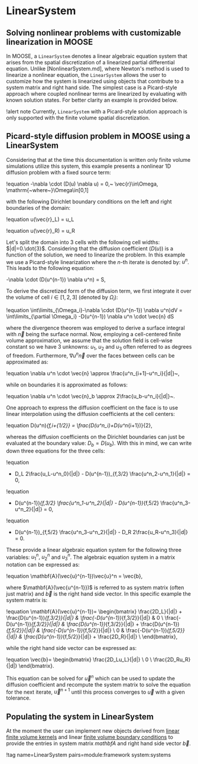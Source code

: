 # LinearSystem

## Solving nonlinear problems with customizable linearization in MOOSE

In MOOSE, a `LinearSystem` denotes a linear algebraic equation system that
arises from the spatial discretization of a linearized partial differential equation.
Unlike [NonlinearSystem.md], where Newton's method is used to linearize a nonlinear equation,
the `LinearSystem` allows the user to customize how the system is
linearized using objects that contribute to a system matrix and right hand side.
The simplest case is a Picard-style approach where coupled nonlinear terms are
linearized by evaluating with known solution states. For better clarity an example is provided below.

!alert note
Currently, `LinearSystem` with a Picard-style solution approach is only supported with the
finite volume spatial discretization.

## Picard-style diffusion problem in MOOSE using a LinearSystem

Considering that at the time this documentation is written only finite volume simulations
utilize this system, this example presents a nonlinear 1D diffusion problem with a fixed source term:

!equation
-\nabla \cdot (D(u) \nabla u) = 0,~ \vec{r}\in\Omega, \mathrm{~where~}\Omega\in[0,1]

with the following Dirichlet boundary conditions on the left and right boundaries of the domain:

!equation
u(\vec{r}_L) = u_L

!equation
u(\vec{r}_R) = u_R

Let's split the domain into 3 cells with the following cell widths: $|d|=0.\dot{3}$.
Considering that the diffusion coefficient ($D(u)$) is a function of the solution, we need to linearize the problem.
In this example we use a Picard-style linearization where the $n$-th iterate is denoted by: $u^n$.
This leads to the following equation:

-\nabla \cdot (D(u^{n-1}) \nabla u^n) = S,

To derive the discretized form of the diffusion term, we first integrate it over the volume of cell $i\in[1,2,3]$
(denoted by $\Omega_i$):

!equation
\int\limits_{\Omega_i}-\nabla \cdot (D(u^{n-1}) \nabla u^n)dV = \int\limits_{\partial \Omega_i} -D(u^{n-1}) \nabla u^n \cdot \vec{n} dS

where the divergence theorem was employed to derive a surface integral with $\vec{n}$ being the surface normal.
Now, employing a cell-centered finite volume approximation, we assume that the solution field is cell-wise
constant so we have 3 unknowns: $u_1,~u_2$ and $u_3$ often referred to as degrees of freedom.
Furthermore, $\nabla u^n \vec{n}$ over the faces between cells can be approximated as:

!equation
\nabla u^n \cdot \vec{n} \approx \frac{u^n_{i+1}-u^n_i}{|d|}~,

while on boundaries it is approximated as follows:

!equation
\nabla u^n \cdot \vec{n}_b \approx 2\frac{u_b-u^n_i}{|d|}~.

One approach to express the diffusion coefficient on the face is to use linear interpolation
using the diffusion coefficients at the cell centers:

!equation
D(u^n)_{f,i+{1/2}} = \frac{D(u^n_i)+D(u^n_{i+1})}{2},

whereas the diffusion coefficients on the Dirichlet boundaries can just be evaluated at the boundary value:
$D_b = D(u_b)$. With this in mind, we can write down three equations for the three cells:

!equation
- D_L 2\frac{u_L-u^n_0}{|d|} - D(u^{n-1})_{f,3/2} \frac{u^n_2-u^n_1}{|d|} = 0,

!equation
- D(u^{n-1})_{f,3/2} \frac{u^n_1-u^n_2}{|d|} - D(u^{n-1})_{f,5/2} \frac{u^n_3-u^n_2}{|d|} = 0,

!equation
- D(u^{n-1})_{f,5/2} \frac{u^n_3-u^n_2}{|d|} - D_R 2\frac{u_R-u^n_3}{|d|} = 0.

These provide a linear algebraic equation system for the following three variables: $u^n_1,~u^n_2$ and $u^n_3$.
The algebraic equation system in a matrix notation can be expressed as:

!equation
\mathbf{A}(\vec{u}^{n-1})\vec{u}^n = \vec{b},

where $\mathbf{A}(\vec{u^{n-1}})$ is referred to as system matrix (often just matrix) and $\vec{b}$ is the
right hand side vector. In this specific example the system matrix is:

!equation
\mathbf{A}(\vec{u}^{n-1})=
\begin{bmatrix}
\frac{2D_L}{|d|} + \frac{D(u^{n-1})_{f,3/2}}{|d|} & \frac{-D(u^{n-1})_{f,3/2}}{|d|} & 0 \\
\frac{-D(u^{n-1})_{f,3/2}}{|d|} & \frac{D(u^{n-1})_{f,3/2}}{|d|} + \frac{D(u^{n-1})_{f,5/2}}{|d|} & \frac{-D(u^{n-1})_{f,5/2}}{|d|} \\
0 & \frac{-D(u^{n-1})_{f,5/2}}{|d|} & \frac{D(u^{n-1})_{f,5/2}}{|d|} + \frac{2D_R}{|d|} \\
\end{bmatrix},

while the right hand side vector can be expressed as:

!equation
\vec{b}=
\begin{bmatrix}
\frac{2D_Lu_L}{|d|} \\
0 \\
\frac{2D_Ru_R}{|d|}
\end{bmatrix}.

This equation can be solved for $\vec{u}^{n}$ which can be used to update the diffusion coefficient and
recompute the system matrix to solve the equation for the next iterate, $\vec{u}^{n+1}$ until this process converges to $\vec{u}$ with a given tolerance.

## Populating the system in LinearSystem

At the moment the user can implement new objects derived from [linear finite volume kernels](LinearFVKernels/index.md) and linear [finite volume boundary conditions](LinearFVBCs/index.md) to provide the entries in
system matrix $mathbf{A}$ and right hand side vector $\vec{b}$.

!tag name=LinearSystem pairs=module:framework system:systems
